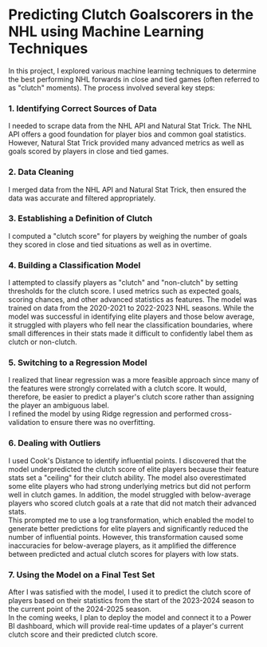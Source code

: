 # Predicting Clutch Goalscorers in the NHL using Machine Learning Techniques

In this project, I explored various machine learning techniques to determine the best performing NHL forwards in close and tied games (often referred to as "clutch" moments). The process involved several key steps:

### 1. Identifying Correct Sources of Data
I needed to scrape data from the NHL API and Natural Stat Trick. The NHL API offers a good foundation for player bios and common goal statistics. However, Natural Stat Trick provided many advanced metrics as well as goals scored by players in close and tied games.

### 2. Data Cleaning
I merged data from the NHL API and Natural Stat Trick, then ensured the data was accurate and filtered appropriately.

### 3. Establishing a Definition of Clutch
I computed a "clutch score" for players by weighing the number of goals they scored in close and tied situations as well as in overtime.

### 4. Building a Classification Model
I attempted to classify players as "clutch" and "non-clutch" by setting thresholds for the clutch score. I used metrics such as expected goals, scoring chances, and other advanced statistics as features. The model was trained on data from the 2020-2021 to 2022-2023 NHL seasons. While the model was successful in identifying elite players and those below average, it struggled with players who fell near the classification boundaries, where small differences in their stats made it difficult to confidently label them as clutch or non-clutch.

### 5. Switching to a Regression Model
I realized that linear regression was a more feasible approach since many of the features were strongly correlated with a clutch score. It would, therefore, be easier to predict a player's clutch score rather than assigning the player an ambiguous label.  
I refined the model by using Ridge regression and performed cross-validation to ensure there was no overfitting.

### 6. Dealing with Outliers
I used Cook's Distance to identify influential points. I discovered that the model underpredicted the clutch score of elite players because their feature stats set a "ceiling" for their clutch ability. The model also overestimated some elite players who had strong underlying metrics but did not perform well in clutch games. In addition, the model struggled with below-average players who scored clutch goals at a rate that did not match their advanced stats.  
This prompted me to use a log transformation, which enabled the model to generate better predictions for elite players and significantly reduced the number of influential points. However, this transformation caused some inaccuracies for below-average players, as it amplified the difference between predicted and actual clutch scores for players with low stats.

### 7. Using the Model on a Final Test Set
After I was satisfied with the model, I used it to predict the clutch score of players based on their statistics from the start of the 2023-2024 season to the current point of the 2024-2025 season.  
In the coming weeks, I plan to deploy the model and connect it to a Power BI dashboard, which will provide real-time updates of a player's current clutch score and their predicted clutch score.
